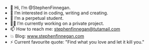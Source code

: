 - 👋 Hi, I’m @StephenFinnegan.
- 👀 I’m interested in coding, writing and creating.
- 🌱 I’m a perpetual student.
- 👷‍♂️ I’m currently working on a private project.
- 📫 How to reach me: stephenfinnegan@tutamail.com
- 💥 Blog: www.stephenfinnegan.com
- ⚡ Current favourite quote: "Find what you love and let it kill you."

<!---
StephenFinnegan/StephenFinnegan is a ✨ special ✨ repository because its `README.md` (this file) appears on your GitHub profile.
You can click the Preview link to take a look at your changes.
--->
